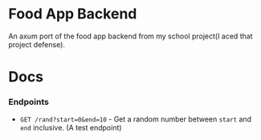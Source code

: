 # Food App Backend
An axum port of the food app backend from my school project(I aced that project defense).

# Docs
### Endpoints
- `GET /rand?start=0&end=10` - Get a random number between `start` and `end` inclusive. (A test endpoint)
